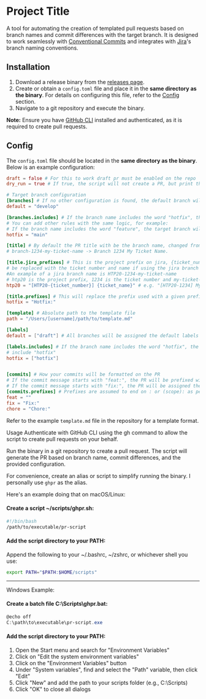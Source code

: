 # Project Title

A tool for automating the creation of templated pull requests based on branch names and commit differences with the target branch. It is designed to work seamlessly with [Conventional Commits](https://www.conventionalcommits.org/en/v1.0.0/) and integrates with [Jira](http://jira.com/)'s branch naming conventions.

## Installation

1. Download a release binary from the [releases page](https://github.com/nandosobral03/pr-creator/releases).
2. Create or obtain a `config.toml` file and place it in the **same directory as the binary**. For details on configuring this file, refer to the [Config](#config) section.
3. Navigate to a git repository and execute the binary.

**Note:** Ensure you have [GitHub CLI](https://cli.github.com/) installed and authenticated, as it is required to create pull requests.

## Config

The `config.toml` file should be located in the **same directory as the binary**. Below is an example configuration:

```toml
draft = false # For this to work draft pr must be enabled on the repo
dry_run = true # If true, the script will not create a PR, but print the command that would be executed

# Target branch configuration
[branches] # If no other configuration is found, the default branch will be used
default = "develop"

[branches.includes] # If the branch name includes the word "hotfix", the target branch will be "main"
# You can add other rules with the same logic, for example:
# If the branch name includes the word "feature", the target branch will be "develop"
hotfix = "main"

[title] # By default the PR title with be the branch name, changed from kebab case to title case e.g.
# branch-1234-my-ticket-name -> Branch 1234 My Ticket Name.

[title.jira_prefixes] # This is the project prefix on jira, {ticket_number} and {ticket_name} will
# be replaced with the ticket number and name if using the jira branch naming convention
#An example of a jira branch name is HTP20-1234-my-ticket-name
# htp20 is the project prefix, 1234 is the ticket number and my-ticket-name is the ticket name
htp20 = "[HTP20-{ticket_number}] {ticket_name}" # e.g. "[HTP20-1234] My ticket name"

[title.prefixes] # This will replace the prefix used with a given prefix
hotfix = "Hotfix:"

[template] # Absolute path to the template file
path = "/Users/[username]/path/to/template.md"

[labels]
default = ["draft"] # All branches will be assigned the default labels

[labels.includes] # If the branch name includes the word "hotfix", the labels will also
# include "hotfix"
hotfix = ["hotfix"]


[commits] # How your commits will be formatted on the PR
# If the commit message starts with "feat:", the PR will be prefixed with the text ""
# If the commit message starts with "fix:", the PR will be assigned the label "Fix: "
[commits.prefixes] # Prefixes are assumed to end on : or (scope): as per conventional commits
feat = ""
fix = "Fix:"
chore = "Chore:"
```

Refer to the example `template.md` file in the repository for a template format.

Usage
Authenticate with GitHub CLI using the gh command to allow the script to create pull requests on your behalf.

Run the binary in a git repository to create a pull request. The script will generate the PR based on branch name, commit differences, and the provided configuration.

For convenience, create an alias or script to simplify running the binary. I personally use `ghpr` as the alias.

Here's an example doing that on macOS/Linux:

#### Create a script ~/scripts/ghpr.sh:

```bash
#!/bin/bash
/path/to/executable/pr-script
```

#### Add the script directory to your PATH:

Append the following to your ~/.bashrc, ~/zshrc, or whichever shell you use:

```bash
export PATH="$PATH:$HOME/scripts"
```

---

Windows Example:

#### Create a batch file C:\Scripts\ghpr.bat:

```Powershell
@echo off
C:\path\to\executable\pr-script.exe
```

#### Add the script directory to your PATH:

1. Open the Start menu and search for "Environment Variables"
2. Click on "Edit the system environment variables"
3. Click on the "Environment Variables" button
4. Under "System variables", find and select the "Path" variable, then click "Edit"
5. Click "New" and add the path to your scripts folder (e.g., C:\Scripts)
6. Click "OK" to close all dialogs
